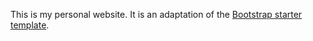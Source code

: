 This is my personal website. It is an adaptation of the [Bootstrap starter template](http://twitter.github.com/bootstrap/examples/starter-template.html).